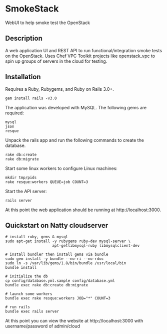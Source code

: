 # SmokeStack

WebUI to help smoke test the OpenStack

## Description

A web application UI and REST API to run functional/integration smoke tests
on the OpenStack. Uses Chef VPC Toolkit projects like openstack_vpc to spin 
up groups of servers in the cloud for testing.

## Installation

Requires a Ruby, Rubygems, and Ruby on Rails 3.0+.

    gem install rails -v3.0

The application was developed with MySQL. The following gems are required:

    mysql
    json
    resque

Unpack the rails app and run the following commands to create the database.

    rake db:create
    rake db:migrate

Start some linux workers to configure Linux machines:

    mkdir tmp/pids
    rake resque:workers QUEUE=job COUNT=3

Start the API server:

    rails server

At this point the web application should be running at http://localhost:3000.

## Quickstart on Natty cloudserver

    # install ruby, gems & mysql
    sudo apt-get install -y rubygems ruby-dev mysql-server \
                         apt-getlibmysql-ruby libmysqlclient-dev

    # install bundler then install gems via bundle
    sudo gem install -y bundle --no-ri --no-rdoc
    sudo ln -s /var/lib/gems/1.8/bin/bundle /usr/local/bin
    bundle install

    # initialize the db
    cp config/database.yml.sample config/database.yml
    bundle exec rake db:create db:migrate

    # launch some workers
    bundle exec rake resque:workers JOB="*" COUNT=3

    # run rails
    bundle exec rails server

At this point you can view the website at http://localhost:3000 with
username/password of admin/cloud

